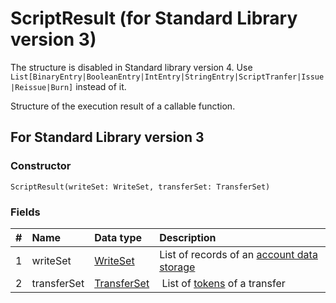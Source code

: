 # ScriptResult (for Standard Library version 3)

<note type="warning" title="">The structure is disabled in Standard library version 4. Use `List[BinaryEntry|BooleanEntry|IntEntry|StringEntry|ScriptTranfer|Issue|Reissue|Burn]` instead of it.</note>

Structure of the execution result of a callable function.

## For Standard Library version 3

### Constructor

``` ride
ScriptResult(writeSet: WriteSet, transferSet: TransferSet)
```

### Fields

|   #   | Name | Data type | Description |
| :--- | :--- | :--- | :--- |
| 1 | writeSet | [WriteSet](/en/ride/structures/common-structures/write-set) | List of records of an [account data storage](/en/blockchain/account/account-data-storage) |
| 2 | transferSet | [TransferSet](/en/ride/structures/common-structures/transfer-set) | List of [tokens](/en/blockchain/token) of a transfer |
